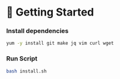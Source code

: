 # :checkered_flag: Getting Started

### Install dependencies

```bash
yum -y install git make jq vim curl wget
```

### Run Script

```bash
bash install.sh
```
